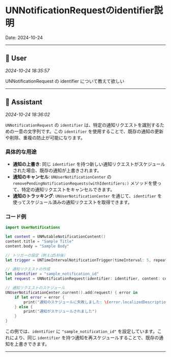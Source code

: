 # UNNotificationRequestのidentifier説明

Date: 2024-10-24

---

## 👤 User
*2024-10-24 18:35:57*

UNNotificationRequest の identifier について教えて欲しい

---

## 🤖 Assistant
*2024-10-24 18:36:02*

`UNNotificationRequest` の `identifier` は、特定の通知リクエストを識別するための一意の文字列です。この `identifier` を使用することで、既存の通知の更新や削除、重複の防止が可能になります。

### 具体的な用途
- **通知の上書き**: 同じ `identifier` を持つ新しい通知リクエストがスケジュールされた場合、既存の通知が上書きされます。
- **通知のキャンセル**: `UNUserNotificationCenter` の `removePendingNotificationRequests(withIdentifiers:)` メソッドを使って、特定の通知リクエストをキャンセルできます。
- **通知のトラッキング**: `UNUserNotificationCenter` を通じて、`identifier` を使ってスケジュール済みの通知リクエストを取得できます。

### コード例
```swift
import UserNotifications

let content = UNMutableNotificationContent()
content.title = "Sample Title"
content.body = "Sample Body"

// トリガーの設定（例えば5秒後）
let trigger = UNTimeIntervalNotificationTrigger(timeInterval: 5, repeats: false)

// 通知リクエストの作成
let identifier = "sample_notification_id"
let request = UNNotificationRequest(identifier: identifier, content: content, trigger: trigger)

// 通知リクエストのスケジュール
UNUserNotificationCenter.current().add(request) { error in
    if let error = error {
        print("通知のスケジュールに失敗しました: \(error.localizedDescription)")
    } else {
        print("通知がスケジュールされました")
    }
}
```

この例では、`identifier` に `"sample_notification_id"` を設定しています。これにより、同じ `identifier` を持つ通知を再スケジュールすることで、既存の通知を上書きできます。

---
